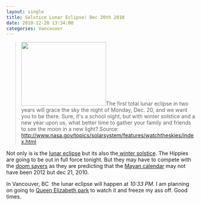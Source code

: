 ```yaml
---
layout: single
title: Solstice Lunar Eclipse! Dec 20th 2010
date: 2010-12-20 13:34:00
categories: Vancouver
---
```

<blockquote><a href="/public/uploads/2010/12/462832main1_nasa_lunar1_226.jpg"><img class="alignright size-full wp-image-1165" title="462832main1_nasa_lunar1_226" src="/public/uploads/2010/12/462832main1_nasa_lunar1_226.jpg" alt="" width="226" height="170" /></a>The first total lunar eclipse in two years will grace the sky the night of Monday, Dec. 20, and we want you to be there. Sure, it's a school night, but with winter solstice and a new year upon us, what better time to gather your family and friends to see the moon in a new light?
Source: <a href="http://www.nasa.gov/topics/solarsystem/features/watchtheskies/index.html">http://www.nasa.gov/topics/solarsystem/features/watchtheskies/index.html</a></blockquote>
Not only is is the <a href="http://en.wikipedia.org/wiki/Lunar_eclipse">lunar eclipse</a> but its also the<a href="http://en.wikipedia.org/wiki/Winter_solstice"> winter solstice</a>. The Hippies are going to be out in full force tonight. But they may have to compete with the <a href="http://www.evolver.net/user/justlive/blog/2012_or_2010">doom sayers</a> as they are predicting that the <a href="http://en.wikipedia.org/wiki/2012_phenomenon">Mayan calendar</a> may not have been 2012 but dec 21, 2010.

In Vancouver, BC  the lunar eclipse will happen at <em>10:33 PM</em>. I am planning on going to <a href="http://vancouver.ca/parks/parks/queenelizabeth/">Queen Elizabeth park</a> to watch it and freeze my ass off. Good times.
